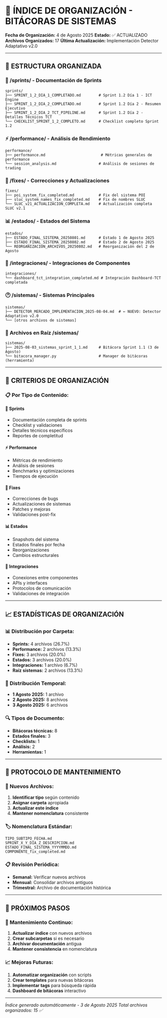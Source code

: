 # 📁 ÍNDICE DE ORGANIZACIÓN - BITÁCORAS DE SISTEMAS
**Fecha de Organización:** 4 de Agosto 2025
**Estado:** ✅ ACTUALIZADO
**Archivos Organizados:** 17
**Última Actualización:** Implementación Detector Adaptativo v2.0

---

## 📂 **ESTRUCTURA ORGANIZADA**

### **🚀 /sprints/ - Documentación de Sprints**
```
sprints/
├── SPRINT_1_2_DIA_1_COMPLETADO.md        # Sprint 1.2 Día 1 - ICT Engine
├── SPRINT_1_2_DIA_2_COMPLETADO.md        # Sprint 1.2 Día 2 - Resumen Ejecutivo
├── SPRINT_1_2_DIA_2_TCT_PIPELINE.md      # Sprint 1.2 Día 2 - Detalles Técnicos TCT
└── CHECKLIST_SPRINT_1_2_COMPLETO.md      # Checklist completo Sprint 1.2
```

### **⚡ /performance/ - Análisis de Rendimiento**
```
performance/
├── performance.md                         # Métricas generales de performance
└── session_analysis.md                   # Análisis de sesiones de trading
```

### **🔧 /fixes/ - Correcciones y Actualizaciones**
```
fixes/
├── poi_system_fix_completed.md           # Fix del sistema POI
├── sluc_system_names_fix_completed.md    # Fix de nombres SLUC
└── SLUC_v21_ACTUALIZACION_COMPLETA.md    # Actualización completa SLUC v2.1
```

### **📊 /estados/ - Estados del Sistema**
```
estados/
├── ESTADO_FINAL_SISTEMA_20250801.md      # Estado 1 de Agosto 2025
├── ESTADO_FINAL_SISTEMA_20250802.md      # Estado 2 de Agosto 2025
└── REORGANIZACION_ARCHIVOS_20250802.md   # Reorganización del 2 de Agosto
```

### **🔗 /integraciones/ - Integraciones de Componentes**
```
integraciones/
└── dashboard_tct_integration_completed.md # Integración Dashboard-TCT completada
```

### **🕐 /sistemas/ - Sistemas Principales**
```
sistemas/
├── DETECTOR_MERCADO_IMPLEMENTACION_2025-08-04.md  # ← NUEVO: Detector Adaptativo v2.0
└── [otros archivos de sistemas]
```

### **📍 Archivos en Raíz /sistemas/**
```
sistemas/
├── 2025-08-03_sistemas_sprint_1_1.md     # Bitácora Sprint 1.1 (3 de Agosto)
└── bitacora_manager.py                   # Manager de bitácoras (herramienta)
```

---

## 🎯 **CRITERIOS DE ORGANIZACIÓN**

### **📋 Por Tipo de Contenido:**

#### **🚀 Sprints**
- Documentación completa de sprints
- Checklist y validaciones
- Detalles técnicos específicos
- Reportes de completitud

#### **⚡ Performance**
- Métricas de rendimiento
- Análisis de sesiones
- Benchmarks y optimizaciones
- Tiempos de ejecución

#### **🔧 Fixes**
- Correcciones de bugs
- Actualizaciones de sistemas
- Patches y mejoras
- Validaciones post-fix

#### **📊 Estados**
- Snapshots del sistema
- Estados finales por fecha
- Reorganizaciones
- Cambios estructurales

#### **🔗 Integraciones**
- Conexiones entre componentes
- APIs y interfaces
- Protocolos de comunicación
- Validaciones de integración

---

## 📈 **ESTADÍSTICAS DE ORGANIZACIÓN**

### **📊 Distribución por Carpeta:**
- **Sprints:** 4 archivos (26.7%)
- **Performance:** 2 archivos (13.3%)
- **Fixes:** 3 archivos (20.0%)
- **Estados:** 3 archivos (20.0%)
- **Integraciones:** 1 archivo (6.7%)
- **Raíz sistemas:** 2 archivos (13.3%)

### **📅 Distribución Temporal:**
- **1 Agosto 2025:** 1 archivo
- **2 Agosto 2025:** 8 archivos
- **3 Agosto 2025:** 6 archivos

### **🔍 Tipos de Documento:**
- **Bitácoras técnicas:** 8
- **Estados finales:** 3
- **Checklists:** 1
- **Análisis:** 2
- **Herramientas:** 1

---

## 🔄 **PROTOCOLO DE MANTENIMIENTO**

### **📁 Nuevos Archivos:**
1. **Identificar tipo** según contenido
2. **Asignar carpeta** apropiada
3. **Actualizar este índice**
4. **Mantener nomenclatura** consistente

### **🏷️ Nomenclatura Estándar:**
```
TIPO_SUBTIPO_FECHA.md
SPRINT_X_Y_DIA_Z_DESCRIPCION.md
ESTADO_FINAL_SISTEMA_YYYYMMDD.md
COMPONENTE_fix_completed.md
```

### **📋 Revisión Periódica:**
- **Semanal:** Verificar nuevos archivos
- **Mensual:** Consolidar archivos antiguos
- **Trimestral:** Archivo de documentación histórica

---

## 🎯 **PRÓXIMOS PASOS**

### **🔄 Mantenimiento Continuo:**
1. **Actualizar índice** con nuevos archivos
2. **Crear subcarpetas** si es necesario
3. **Archivar documentación** antigua
4. **Mantener consistencia** en nomenclatura

### **📈 Mejoras Futuras:**
1. **Automatizar organización** con scripts
2. **Crear templates** para nuevas bitácoras
3. **Implementar tags** para búsqueda rápida
4. **Dashboard de bitácoras** interactivo

---

*Índice generado automáticamente - 3 de Agosto 2025*
*Total archivos organizados: 15 ✅*
